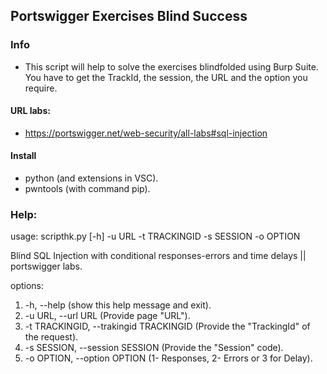 ## Portswigger Exercises Blind Success

### Info 
- This script will help to solve the exercises blindfolded using Burp Suite. You have to get the TrackId, the session, the URL and the option you require.

#### URL labs: 
- https://portswigger.net/web-security/all-labs#sql-injection
#### Install 
- python (and extensions in VSC).
- pwntools (with command pip).


### Help:

usage: scripthk.py [-h] -u URL -t TRACKINGID -s SESSION -o OPTION

Blind SQL Injection with conditional responses-errors and time delays || portswigger labs.

options:
  1. -h, --help                                  (show this help message and exit).
  2. -u URL, --url URL                           (Provide page "URL").
  3. -t TRACKINGID, --trakingid TRACKINGID       (Provide the "TrackingId" of the request).
  4. -s SESSION, --session SESSION               (Provide the "Session" code).
  5. -o OPTION, --option OPTION                  (1- Responses, 2- Errors or 3 for Delay).